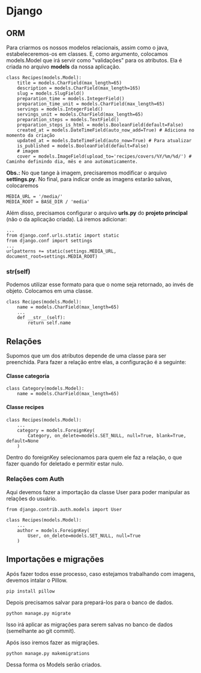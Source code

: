 # Django

## ORM
Para criarmos os nossos modelos relacionais, assim como o java, estabeleceremos-os em classes. E, como argumento, colocamos models.Model que irá servir como "validações" para os atributos. Ela é criada no arquivo **models** da nossa aplicação.
```
class Recipes(models.Model):
    title = models.CharField(max_length=65)
    description = models.CharField(max_length=165)
    slug = models.SlugField()
    preparation_time = models.IntegerField()
    preparation_time_unit = models.CharField(max_length=65)
    servings = models.IntegerField()
    servings_unit = models.CharField(max_length=65)
    preparation_steps = models.TextField()
    preparation_steps_is_html = models.BooleanField(default=False)
    created_at = models.DateTimeField(auto_now_add=True) # Adiciona no momento da criação
    updated_at = models.DateTimeField(auto_now=True) # Para atualizar
    is_published = models.BooleanField(default=False)
    # imagem
    cover = models.ImageField(upload_to='recipes/covers/%Y/%m/%d/') # Caminho definindo dia, mês e ano automaticamente.

```

**Obs.:** No que tange à imagem, precisaremos modificar o arquivo **settings.py**. No final, para indicar onde as imagens estarão salvas, colocaremos
```
MEDIA_URL = '/media/'
MEDIA_ROOT = BASE_DIR / 'media'
```

Além disso, precisamos configurar o arquivo **urls.py** do **projeto principal** (não o da aplicação criada). Lá iremos adicionar:
```
...
from django.conf.urls.static import static
from django.conf import settings
...
urlpatterns += static(settings.MEDIA_URL, document_root=settings.MEDIA_ROOT)
```

### __str__(self)
Podemos utilizar esse formato para que o nome seja retornado, ao invés de objeto. Colocamos em uma classe.
```
class Recipes(models.Model):
    name = models.CharField(max_length=65)
    ...
    def __str__(self):
        return self.name
```

## Relações
Supomos que um dos atributos depende de uma classe para ser preenchida. Para fazer a relação entre elas, a configuração é a seguinte:
#### Classe categoria
```
class Category(models.Model):
    name = models.CharField(max_length=65)
```
#### Classe recipes
```
class Recipes(models.Model):
    ...
    category = models.ForeignKey(
        Category, on_delete=models.SET_NULL, null=True, blank=True, default=None
    )
```

Dentro do foreignKey selecionamos para quem ele faz a relação, o que fazer quando for deletado e permitir estar nulo.

### Relações com Auth
Aqui devemos fazer a importação da classe User para poder manipular as relações do usuário.
```
from django.contrib.auth.models import User

class Recipes(models.Model):
    ...
    author = models.ForeignKey(
        User, on_delete=models.SET_NULL, null=True
    )
```

## Importações e migrações
Após fazer todos esse processo, caso estejamos trabalhando com imagens, devemos intalar o Pillow.
```
pip install pillow
```

Depois precisamos salvar para prepará-los para o banco de dados.
```
python manage.py migrate
```
Isso irá aplicar as migrações para serem salvas no banco de dados (semelhante ao git commit).

Após isso iremos fazer as migrações.
```
python manage.py makemigrations
```
Dessa forma os Models serão criados.

